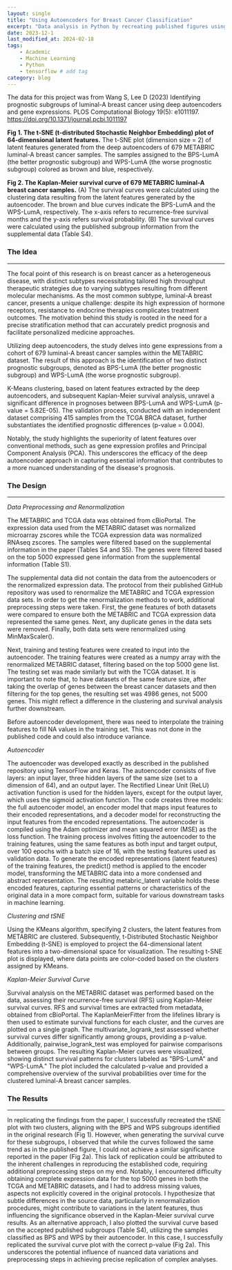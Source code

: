 ```yaml
---
layout: single
title: "Using Autoencoders for Breast Cancer Classification"
excerpt: "Data analysis in Python by recreating published figures using available data that provided a unique learning opportunity to build a comprehensive skill set for tackling contemporary challenges at the intersection of biology and artificial intelligence." # Add post description (optional)
date: 2023-12-1
last_modified_at: 2024-02-18
tags: 
	- Academic
	- Machine Learning
	- Python
	- tensorflow # add tag
category: blog
---
```


The data for this project was from Wang S, Lee D (2023) Identifying prognostic subgroups of luminal-A breast cancer using deep autoencoders and gene expressions. PLOS Computational Biology 19(5): e1011197. https://doi.org/10.1371/journal.pcbi.1011197


**Fig 1. The t-SNE (t-distributed Stochastic Neighbor Embedding) plot of 64-dimensional latent features.** The t-SNE plot (dimension size = 2) of latent features generated from the deep autoencoders of 679 METABRIC luminal-A breast cancer samples. The samples assigned to the BPS-LumA (the better prognostic subgroup) and WPS-LumA (the worse prognostic subgroup) colored as brown and blue, respectively.



**Fig 2. The Kaplan-Meier survival curve of 679 METABRIC luminal-A breast cancer samples.** (A) The survival curves were calculated using the clustering data resulting from the latent features generated by the autoencoder. The brown and blue curves indicate the BPS-LumA and the WPS-LumA, respectively. The x-axis refers to recurrence-free survival months and the y-axis refers survival probability. (B) The survival curves were calculated using the published subgroup information from the supplemental data (Table S4).

### The Idea

---

The focal point of this research is on breast cancer as a heterogeneous disease, with distinct subtypes necessitating tailored high throughput therapeutic strategies due to varying subtypes resulting from different molecular mechanisms. As the most common subtype, luminal-A breast cancer, presents a unique challenge: despite its high expression of hormone receptors, resistance to endocrine therapies complicates treatment outcomes. The motivation behind this study is rooted in the need for a precise stratification method that can accurately predict prognosis and facilitate personalized medicine approaches.

Utilizing deep autoencoders, the study delves into gene expressions from a cohort of 679 luminal-A breast cancer samples within the METABRIC dataset. The result of this approach is the identification of two distinct prognostic subgroups, denoted as BPS-LumA (the better prognostic subgroup) and WPS-LumA (the worse prognostic subgroup).

K-Means clustering, based on latent features extracted by the deep autoencoders, and subsequent Kaplan-Meier survival analysis, unravel a significant difference in prognoses between BPS-LumA and WPS-LumA (p-value = 5.82E-05). The validation process, conducted with an independent dataset comprising 415 samples from the TCGA BRCA dataset, further substantiates the identified prognostic differences (p-value = 0.004).

Notably, the study highlights the superiority of latent features over conventional methods, such as gene expression profiles and Principal Component Analysis (PCA). This underscores the efficacy of the deep autoencoder approach in capturing essential information that contributes to a more nuanced understanding of the disease's prognosis.

### The Design

---

*Data Preprocessing and Renormalization*

The METABRIC and TCGA data was obtained from cBioPortal. The expression data used from the METABRIC dataset was normalized microarray zscores while the TCGA expression data was normalized RNAseq zscores. The samples were filtered based on the supplemental information in the paper (Tables S4 and S5). The genes were filtered based on the top 5000 expressed gene information from the supplemental information (Table S1).

The supplemental data did not contain the data from the autoencoders or the renormalized expression data. The protocol from their published GitHub repository was used to renormalize the METABRIC and TCGA expression data sets. In order to get the renormalization methods to work, additional preprocessing steps were taken. First, the gene features of both datasets were compared to ensure both the METABRIC and TCGA expression data represented the same genes. Next, any duplicate genes in the data sets were removed. Finally, both data sets were renormalized using MinMaxScaler().

Next, training and testing features were created to input into the autoencoder. The training features were created as a numpy array with the renormalized METABRIC dataset, filtering based on the top 5000 gene list. The testing set was made similarly but with the TCGA dataset. It is important to note that, to have datasets of the same feature size, after taking the overlap of genes between the breast cancer datasets and then filtering for the top genes, the resulting set was 4986 genes, not 5000 genes. This might reflect a difference in the clustering and survival analysis further downstream.

Before autoencoder development, there was need to interpolate the training features to fill NA values in the training set. This was not done in the published code and could also introduce variance.

*Autoencoder*

The autoencoder was developed exactly as described in the published repository using TensorFlow and Keras. The autoencoder consists of five layers: an input layer, three hidden layers of the same size (set to a dimension of 64), and an output layer. The Rectified Linear Unit (ReLU) activation function is used for the hidden layers, except for the output layer, which uses the sigmoid activation function. The code creates three models: the full autoencoder model, an encoder model that maps input features to their encoded representations, and a decoder model for reconstructing the input features from the encoded representations. The autoencoder is compiled using the Adam optimizer and mean squared error (MSE) as the loss function. The training process involves fitting the autoencoder to the training features, using the same features as both input and target output, over 100 epochs with a batch size of 16, with the testing features used as validation data. To generate the encoded representations (latent features) of the training features, the predict() method is applied to the encoder model, transforming the METABRIC data into a more condensed and abstract representation. The resulting metabric_latent variable holds these encoded features, capturing essential patterns or characteristics of the original data in a more compact form, suitable for various downstream tasks in machine learning.

*Clustering and tSNE*

Using the KMeans algorithm, specifying 2 clusters, the latent features from METABRIC are clustered. Subsequently, t-Distributed Stochastic Neighbor Embedding (t-SNE) is employed to project the 64-dimensional latent features into a two-dimensional space for visualization. The resulting t-SNE plot is displayed, where data points are color-coded based on the clusters assigned by KMeans.

*Kaplan-Meier Survival Curve*

Survival analysis on the METABRIC dataset was performed based on the data, assessing their recurrence-free survival (RFS) using Kaplan-Meier survival curves. RFS and survival times are extracted from metadata, obtained from cBioPortal. The KaplanMeierFitter from the lifelines library is then used to estimate survival functions for each cluster, and the curves are plotted on a single graph. The multivariate_logrank_test assessed whether survival curves differ significantly among groups, providing a p-value. Additionally, pairwise_logrank_test was employed for pairwise comparisons between groups. The resulting Kaplan-Meier curves were visualized, showing distinct survival patterns for clusters labeled as "BPS-LumA" and "WPS-LumA." The plot included the calculated p-value and provided a comprehensive overview of the survival probabilities over time for the clustered luminal-A breast cancer samples.

### The Results

---

In replicating the findings from the paper, I successfully recreated the tSNE plot with two clusters, aligning with the BPS and WPS subgroups identified in the original research (Fig 1). However, when generating the survival curve for these subgroups, I observed that while the curves followed the same trend as in the published figure, I could not achieve a similar significance reported in the paper (Fig 2a). This lack of replication could be attributed to the inherent challenges in reproducing the established code, requiring additional preprocessing steps on my end. Notably, I encountered difficulty obtaining complete expression data for the top 5000 genes in both the TCGA and METABRIC datasets, and I had to address missing values, aspects not explicitly covered in the original protocols. I hypothesize that subtle differences in the source data, particularly in renormalization procedures, might contribute to variations in the latent features, thus influencing the significance observed in the Kaplan-Meier survival curve results. As an alternative approach, I also plotted the survival curve based on the accepted published subgroups (Table S4), utilizing the samples classified as BPS and WPS by their autoencoder. In this case, I successfully replicated the survival curve plot with the correct p-value (Fig 2a). This underscores the potential influence of nuanced data variations and preprocessing steps in achieving precise replication of complex analyses.
